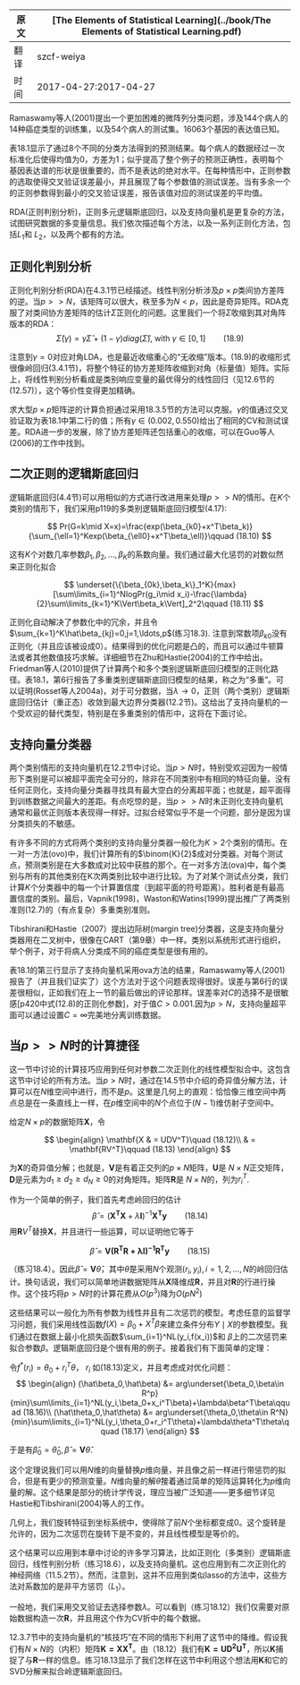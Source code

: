 # 

| 原文   | [The Elements of Statistical Learning](../book/The Elements of Statistical Learning.pdf) |
| ---- | ---------------------------------------- |
| 翻译   | szcf-weiya                               |
| 时间   | 2017-04-27:2017-04-27                    |

Ramaswamy等人(2001)提出一个更加困难的微阵列分类问题，涉及144个病人的14种癌症类型的训练集，以及54个病人的测试集。16063个基因的表达值已知。

表18.1显示了通过8个不同的分类方法得到的预测结果。每个病人的数据经过一次标准化后使得均值为0，方差为1；似乎提高了整个例子的预测正确性，表明每个基因表达谱的形状是很重要的，而不是表达的绝对水平。在每种情形中，正则参数的选取使得交叉验证误差最小，并且展现了每个参数值的测试误差。当有多余一个的正则参数得到最小的交叉验证误差，报告该值对应的测试误差的平均值。

RDA(正则判别分析)，正则多元逻辑斯底回归，以及支持向量机是更复杂的方法，试图研究数据的多变量信息。我们依次描述每个方法，以及一系列正则化方法，包括$L_1$和 $L_2$，以及两个都有的方法。

## 正则化判别分析

正则化判别分析(RDA)在4.3.1节已经描述。线性判别分析涉及$p\times p$类间协方差阵的逆。当$p>>N$，该矩阵可以很大，秩至多为$N<p$，因此是奇异矩阵。RDA克服了对类间协方差矩阵的估计$\hat\Sigma$正则化的问题。这里我们一个将$\hat\Sigma$收缩到其对角阵版本的RDA：
$$
\hat\Sigma(\gamma) = \gamma\hat\Sigma + (1-\gamma) diag(\hat\Sigma), \;\text{with}\; \gamma\in [0,1]\qquad (18.9)
$$

注意到$\gamma = 0$对应对角LDA，也是最近收缩重心的“无收缩”版本。(18.9)的收缩形式很像岭回归(3.4.1节)，将整个特征的协方差矩阵收缩到对角（标量值）矩阵。实际上，将线性判别分析看成是类别响应变量的最优得分的线性回归（见12.6节的(12.57)），这个等价性变得更加精确。

求大型$p\times p$矩阵逆的计算负担通过采用18.3.5节的方法可以克服。$\gamma$的值通过交叉验证取为表18.1中第二行的值；所有$\gamma\in(0.002,0.550)$给出了相同的CV和测试误差。RDA进一步的发展，除了协方差矩阵还包括重心的收缩，可以在Guo等人(2006)的工作中找到。

## 二次正则的逻辑斯底回归

逻辑斯底回归(4.4节)可以用相似的方式进行改进用来处理$p>>N$的情形。在$K$个类别的情形下，我们采用p119的多类别逻辑斯底回归模型(4.17):

$$
Pr(G=k\mid X=x)=\frac{exp(\beta_{k0}+x^T\beta_k)}{\sum_{\ell=1}^Kexp(\beta_{\ell0}+x^T\beta_\ell)}\qquad (18.10)
$$

这有$K$个对数几率参数$\beta_1,\beta_2,\ldots,\beta_K$的系数向量。我们通过最大化惩罚的对数似然来正则化拟合

$$
\underset{\{\beta_{0k},\beta_k\}_1^K}{max}[\sum\limits_{i=1}^NlogPr(g_i\mid x_i)-\frac{\lambda}{2}\sum\limits_{k=1}^K\Vert\beta_k\Vert]_2^2\qquad (18.11)
$$

正则化自动解决了参数化中的冗余，并且令$\sum_{k=1}^K\hat\beta_{kj}=0,j=1,\ldots,p$(练习18.3). 注意到常数项$\beta_{k0}$没有正则化（并且应该被设成0）。结果得到的优化问题是凸的，而且可以通过牛顿算法或者其他数值技巧求解。详细细节在Zhu和Hastie(2004)的工作中给出。Friedman等人(2010)提供了计算两个和多个类别逻辑斯底回归模型的正则化路径。表18.1，第6行报告了多重类别逻辑斯底回归模型的结果，称之为“多重”。可以证明(Rosset等人2004a)，对于可分数据，当$\lambda\rightarrow 0$，正则（两个类别）逻辑斯底回归估计（重正态）收敛到最大边界分类器(12.2节)。这给出了支持向量机的一个受欢迎的替代类型，特别是在多重类别的情形中，这将在下面讨论。

## 支持向量分类器

两个类别情形的支持向量机在12.2节中讨论。当$p>N$时，特别受欢迎因为一般情形下类别是可以被超平面完全可分的，除非在不同类别中有相同的特征向量。没有任何正则化，支持向量分类器寻找具有最大空白的分离超平面；也就是，超平面得到训练数据之间最大的差距。有点吃惊的是，当$p>>N$时未正则化支持向量机通常和最优正则版本表现得一样好。过拟合经常似乎不是一个问题，部分是因为误分类损失的不敏感。

有许多不同的方式将两个类别的支持向量分类器一般化为$K>2$个类别的情形。在一对一方法(ovo)中，我们计算所有的$\binom{K}{2}$成对分类器。对每个测试点，预测类别是在大多数成对比较中获胜的那个。在一对多方法(ova)中，每个类别与所有的其他类别在K次两类别比较中进行比较。为了对某个测试点分类，我们计算$K$个分类器中的每一个计算置信度（到超平面的符号距离）。胜利者是有最高置信度的类别。最后，Vapnik(1998)，Waston和Watins(1999)提出推广了两类别准则(12.7)的（有点复杂）多重类别准则。

Tibshirani和Hastie（2007）提出边际树(margin tree)分类器，这是支持向量分类器用在二叉树中，很像在CART（第9章）中一样。类别以系统形式进行组织，举个例子，对于将病人分类成不同的癌症类型是很有用的。

表18.1的第三行显示了支持向量机采用ova方法的结果，Ramaswamy等人(2001)报告了（并且我们证实了）这个方法对于这个问题表现得很好。误差与第6行的误差很相似，正如我们在上一节的最后做出的评论那样。误差率对$C$的选择不是很敏感[p420中式(12.8)的正则化参数]，对于值$C>0.001$.因为$p>N$，支持向量超平面可以通过设置$C=\infty$完美地分离训练数据。

## 当$p>>N$时的计算捷径

这一节中讨论的计算技巧应用到任何对参数二次正则化的线性模型拟合中。这包含这节中讨论的所有方法。当$p>N$时，通过在14.5节中介绍的奇异值分解方法，计算可以在$N$维空间中进行，而不是$p$。这里是几何上的直观：恰恰像三维空间中两点总是在一条直线上一样，在$p$维空间中的$N$个点位于$(N-1)$维仿射子空间中。

给定$N\times p$的数据矩阵$\mathbf X$，令

$$
\begin{align}
\mathbf{X & = UDV^T}\quad (18.12)\\
& = \mathbf{RV^T}\qquad (18.13)
\end{align}
$$

为$\mathbf X$的奇异值分解；也就是，$\mathbf V$是有着正交列的$p\times N$矩阵，$\mathbf U$是 $N\times N$正交矩阵，$\mathbf D$是元素为$d_1\ge d_2\ge d_N\ge 0$的对角矩阵。矩阵$\mathbf R$是 $N\times N$的，列为$r_i^T$.

作为一个简单的例子，我们首先考虑岭回归的估计
$$
\hat\beta = (\mathbf{X^TX}+\lambda\mathbf I)^{-1}\mathbf{X^Ty}\qquad (18.14)
$$
用$\mathbf RV^T$替换$\mathbf X$，并且进行一些运算，可以证明他它等于

$$
\hat\beta = \mathbf{V(R^TR+\lambda I)^{-1}\mathbf{R^Ty}}\qquad (18.15)
$$

（练习18.4）。因此$\hat\beta = \mathbf V\hat\theta$，其中$\hat\theta$是采用$N$个观测$(r_i,y_i),i=1,2,\ldots,N$的岭回归估计。换句话说，我们可以简单地讲数据矩阵从$\mathbf X$降维成$\mathbf R$，并且对$\mathbf R$的行进行操作。这个技巧将$p>N$时的计算花费从$O(p^3)$降为$O(pN^2)$

这些结果可以一般化为所有参数为线性并且有二次惩罚的模型。考虑任意的监督学习问题，我们采用线性函数$f(X)=\beta_0+X^T\beta$来建立条件分布$Y\mid X$的参数模型。我们通过在数据上最小化损失函数$\sum_{i=1}^NL(y_i,f(x_i))$和 $\beta$上的二次惩罚来拟合参数$\beta$。逻辑斯底回归是个很有用的例子。接着我们有下面简单的定理：

令$f^*(r_i)=\theta_0+r_i^T\theta$， $r_i$ 如(18.13)定义，并且考虑成对优化问题：
$$
\begin{align}
(\hat\beta_0,\hat\beta) &= arg\underset{\beta_0,\beta\in R^p}{min}\sum\limits_{i=1}^NL(y_i,\beta_0+x_i^T\beta)+\lambda\beta^T\beta\qquad (18.16)\\
(\hat\theta_0,\hat\theta) &= arg\underset{\theta_0,\theta\in R^N}{min}\sum\limits_{i=1}^NL(y_i,\theta_0+r_i^T\theta)+\lambda\theta^T\theta\qquad (18.17)
\end{align}
$$

于是有$\hat\beta_0=\hat\theta_0, \hat\beta=\mathbf V\hat\theta$.

这个定理说我们可以用$N$维的向量替换$p$维向量，并且像之前一样进行带惩罚的拟合，但是有更少的预测变量。$N$维向量的解$\hat\theta$接着通过简单的矩阵运算转化为$p$维向量的解。这个结果是部分的统计学传说，理应当被广泛知道——更多细节详见Hastie和Tibshirani(2004)等人的工作。

几何上，我们旋转特征到坐标系统中，使得除了前$N$个坐标都变成0。这个旋转是允许的，因为二次惩罚在旋转下是不变的，并且线性模型是等价的。

这个结果可以应用到本章中讨论的许多学习算法，比如正则化（多类别）逻辑斯底回归，线性判别分析（练习18.6），以及支持向量机。这也应用到有二次正则化的神经网络（11.5.2节）。然而，注意到，这并不应用到类似lasso的方法中，这些方法对系数加的是非平方惩罚（$L_1$）。

一般地，我们采用交叉验证去选择参数$\lambda$。可以看到（练习18.12）我们仅需要对原始数据构造一次$\mathbf R$，并且用这个作为CV折中的每个数据。

12.3.7节中的支持向量机的“核技巧”在不同的情形下利用了这节中的降维。假设我们有$N\times N$的（内积）矩阵$\mathbf{K=XX^T}$。由（18.12）我们有$\mathbf{K=UD^2U^T}$，所以$\mathbf K$捕捉了与$\mathbf R$一样的信息。练习18.13显示了我们怎样在这节中利用这个想法用$\mathbf K$和它的SVD分解来拟合岭逻辑斯底回归。




